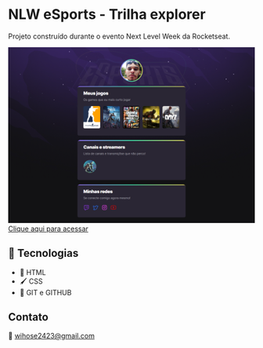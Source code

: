 # NLW eSports - Trilha explorer 

Projeto construído durante o evento Next Level Week da Rocketseat.

![preview](./.github/Preview.png)
[Clique aqui para acessar](https://zulark.github.io/nlwexplorer/)


## 🔨 Tecnologias

- 📝 HTML 
- 🖌 CSS
- 🤝 GIT e GITHUB

## Contato

📩 wihose2423@gmail.com
